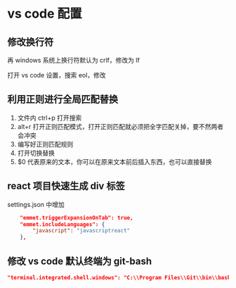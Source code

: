 # vs code 配置

## 修改换行符

再 windows 系统上换行符默认为 crlf，修改为 lf

打开 vs code 设置，搜索 eol，修改

## 利用正则进行全局匹配替换

1. 文件内 ctrl+p 打开搜索
2. alt+r 打开正则匹配模式，打开正则匹配就必须把全字匹配关掉，要不然两者会冲突
3. 编写好正则匹配规则
4. 打开切换替换
5. $0 代表原来的文本，你可以在原来文本前后插入东西，也可以直接替换

## react 项目快速生成 div 标签

settings.json 中增加

```json
    "emmet.triggerExpansionOnTab": true,
    "emmet.includeLanguages": {
        "javascript": "javascriptreact"
    },
```

## 修改 vs code 默认终端为 git-bash

```json
"terminal.integrated.shell.windows": "C:\\Program Files\\Git\\bin\\bash.exe" // 修改默认终端为bash
```
